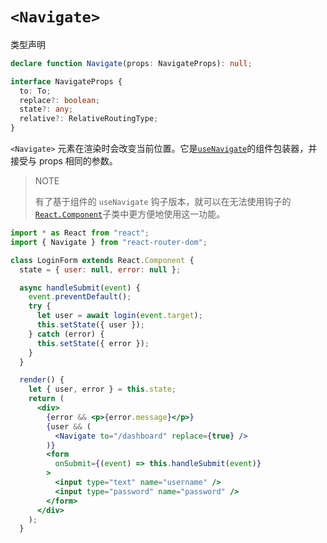 # `<Navigate>`

类型声明

```ts
declare function Navigate(props: NavigateProps): null;

interface NavigateProps {
  to: To;
  replace?: boolean;
  state?: any;
  relative?: RelativeRoutingType;
}
```

`<Navigate>` 元素在渲染时会改变当前位置。它是[`useNavigate`](https://reactrouter.com/en/main/hooks/use-navigate)的组件包装器，并接受与 props 相同的参数。

> NOTE
>
> 有了基于组件的 `useNavigate` 钩子版本，就可以在无法使用钩子的[`React.Component`](https://reactjs.org/docs/react-component.html)子类中更方便地使用这一功能。

```jsx
import * as React from "react";
import { Navigate } from "react-router-dom";

class LoginForm extends React.Component {
  state = { user: null, error: null };

  async handleSubmit(event) {
    event.preventDefault();
    try {
      let user = await login(event.target);
      this.setState({ user });
    } catch (error) {
      this.setState({ error });
    }
  }

  render() {
    let { user, error } = this.state;
    return (
      <div>
        {error && <p>{error.message}</p>}
        {user && (
          <Navigate to="/dashboard" replace={true} />
        )}
        <form
          onSubmit={(event) => this.handleSubmit(event)}
        >
          <input type="text" name="username" />
          <input type="password" name="password" />
        </form>
      </div>
    );
  }

```